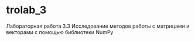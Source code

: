 # trolab_3
Лабораторная работа 3.3 Исследование методов работы с матрицами и векторами с помощью библиотеки NumPy
